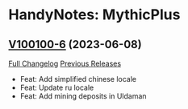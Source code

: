# HandyNotes: MythicPlus

## [V100100-6](https://github.com/willoucom/Handynotes_MythicPlus/tree/V100100-6) (2023-06-08)
[Full Changelog](https://github.com/willoucom/Handynotes_MythicPlus/compare/V100100-5...V100100-6) [Previous Releases](https://github.com/willoucom/Handynotes_MythicPlus/releases)

- Feat: Add simplified chinese locale  
- Feat: Update ru locale  
- Feat: Add mining deposits in Uldaman  
